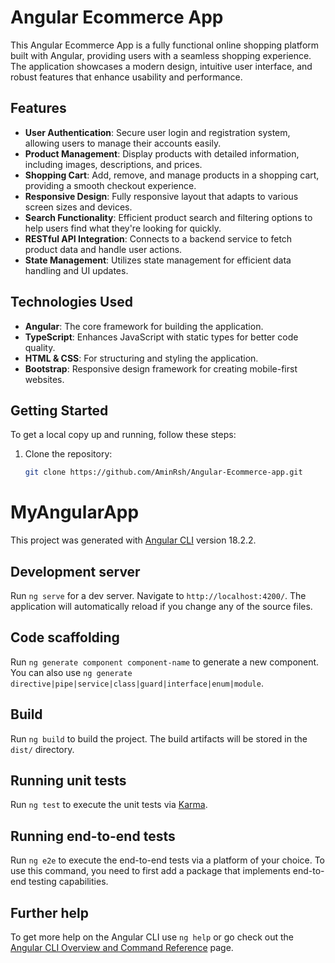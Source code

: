 # Angular Ecommerce App

This Angular Ecommerce App is a fully functional online shopping platform built with Angular, providing users with a seamless shopping experience. The application showcases a modern design, intuitive user interface, and robust features that enhance usability and performance.

## Features

- **User Authentication**: Secure user login and registration system, allowing users to manage their accounts easily.
- **Product Management**: Display products with detailed information, including images, descriptions, and prices.
- **Shopping Cart**: Add, remove, and manage products in a shopping cart, providing a smooth checkout experience.
- **Responsive Design**: Fully responsive layout that adapts to various screen sizes and devices.
- **Search Functionality**: Efficient product search and filtering options to help users find what they're looking for quickly.
- **RESTful API Integration**: Connects to a backend service to fetch product data and handle user actions.
- **State Management**: Utilizes state management for efficient data handling and UI updates.

## Technologies Used

- **Angular**: The core framework for building the application.
- **TypeScript**: Enhances JavaScript with static types for better code quality.
- **HTML & CSS**: For structuring and styling the application.
- **Bootstrap**: Responsive design framework for creating mobile-first websites.

## Getting Started

To get a local copy up and running, follow these steps:

1. Clone the repository:
   ```bash
   git clone https://github.com/AminRsh/Angular-Ecommerce-app.git

# MyAngularApp

This project was generated with [Angular CLI](https://github.com/angular/angular-cli) version 18.2.2.

## Development server

Run `ng serve` for a dev server. Navigate to `http://localhost:4200/`. The application will automatically reload if you change any of the source files.

## Code scaffolding

Run `ng generate component component-name` to generate a new component. You can also use `ng generate directive|pipe|service|class|guard|interface|enum|module`.

## Build

Run `ng build` to build the project. The build artifacts will be stored in the `dist/` directory.

## Running unit tests

Run `ng test` to execute the unit tests via [Karma](https://karma-runner.github.io).

## Running end-to-end tests

Run `ng e2e` to execute the end-to-end tests via a platform of your choice. To use this command, you need to first add a package that implements end-to-end testing capabilities.

## Further help

To get more help on the Angular CLI use `ng help` or go check out the [Angular CLI Overview and Command Reference](https://angular.dev/tools/cli) page.
